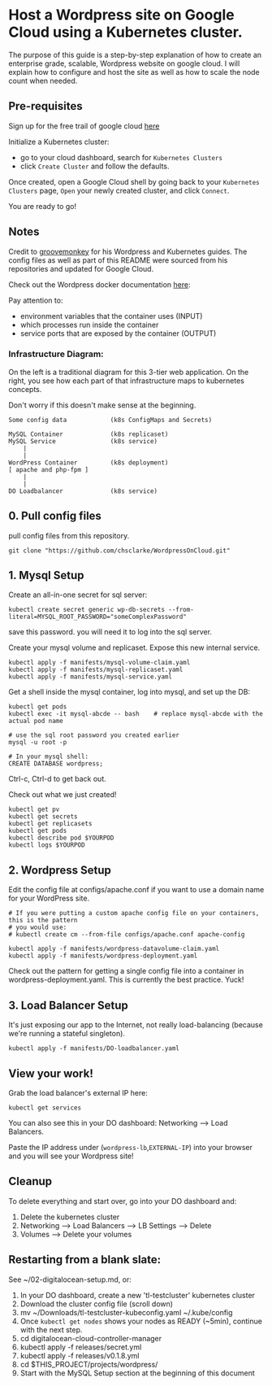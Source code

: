 # Host a Wordpress site on Google Cloud using a Kubernetes cluster.
The purpose of this guide is a step-by-step explanation of how to create an enterprise grade, scalable, Wordpress website on google cloud. I will explain how to configure and host the site as well as how to scale the node count when needed.

## Pre-requisites
Sign up for the free trail of google cloud [here](https://cloud.google.com/free/)

Initialize a Kubernetes cluster:
* go to your cloud dashboard, search for `Kubernetes Clusters`
* click `Create Cluster` and follow the defaults.

Once created, open a Google Cloud shell by going back to your  `Kubernetes Clusters` page, `Open` your newly created cluster, and click `Connect`.

You are ready to go!

## Notes
Credit to [groovemonkey](https://github.com/groovemonkey) for his Wordpress and Kubernetes guides. The config files as well as part of this README were sourced from his repositories and updated for Google Cloud.

Check out the Wordpress docker documentation [here](https://hub.docker.com/_/wordpress/):

Pay attention to:
- environment variables that the container uses (INPUT)
- which processes run inside the container
- service ports that are exposed by the container (OUTPUT)


### Infrastructure Diagram:
On the left is a traditional diagram for this 3-tier web application. On the right, you see how each part of that infrastructure maps to kubernetes concepts.

Don't worry if this doesn't make sense at the beginning.

    Some config data            (k8s ConfigMaps and Secrets)

    MySQL Container             (k8s replicaset)
    MySQL Service               (k8s service)
        |
        |
    WordPress Container         (k8s deployment)
    [ apache and php-fpm ]
        |
        |
    DO Loadbalancer             (k8s service)

## 0. Pull config files
pull config files from this repository.

    git clone "https://github.com/chsclarke/WordpressOnCloud.git"

## 1. Mysql Setup


Create an all-in-one secret for sql server:

    kubectl create secret generic wp-db-secrets --from-literal=MYSQL_ROOT_PASSWORD="someComplexPassword"

save this password. you will need it to log into the sql server.

Create your mysql volume and replicaset. Expose this new internal service.

    kubectl apply -f manifests/mysql-volume-claim.yaml
    kubectl apply -f manifests/mysql-replicaset.yaml
    kubectl apply -f manifests/mysql-service.yaml


Get a shell inside the mysql container, log into mysql, and set up the DB:

    kubectl get pods
    kubectl exec -it mysql-abcde -- bash    # replace mysql-abcde with the actual pod name

    # use the sql root password you created earlier
    mysql -u root -p

    # In your mysql shell:
    CREATE DATABASE wordpress;

Ctrl-c, Ctrl-d to get back out.


Check out what we just created!

    kubectl get pv
    kubectl get secrets
    kubectl get replicasets
    kubectl get pods
    kubectl describe pod $YOURPOD
    kubectl logs $YOURPOD


## 2. Wordpress Setup

Edit the config file at configs/apache.conf if you want to use a domain name for your WordPress site.

    # If you were putting a custom apache config file on your containers, this is the pattern
    # you would use:
    # kubectl create cm --from-file configs/apache.conf apache-config

    kubectl apply -f manifests/wordpress-datavolume-claim.yaml
    kubectl apply -f manifests/wordpress-deployment.yaml

Check out the pattern for getting a single config file into a container in wordpress-deployment.yaml. This is currently the best practice. Yuck!


## 3. Load Balancer Setup
It's just exposing our app to the Internet, not really load-balancing (because we're running a stateful singleton).

    kubectl apply -f manifests/DO-loadbalancer.yaml


## View your work!
Grab the load balancer's external IP here:

    kubectl get services

You can also see this in your DO dashboard: Networking --> Load Balancers.

Paste the IP address under (`wordpress-lb`,`EXTERNAL-IP`) into your browser and you will see your Wordpress site!

## Cleanup
To delete everything and start over, go into your DO dashboard and:

1. Delete the kubernetes cluster
1. Networking --> Load Balancers --> LB Settings --> Delete
1. Volumes --> Delete your volumes


## Restarting from a blank slate:
See ~/02-digitalocean-setup.md, or:

1. In your DO dashboard, create a new 'tl-testcluster' kubernetes cluster
1. Download the cluster config file (scroll down)
1. mv ~/Downloads/tl-testcluster-kubeconfig.yaml ~/.kube/config
1. Once `kubectl get nodes` shows your nodes as READY (~5min), continue with the next step.
1. cd digitalocean-cloud-controller-manager
1. kubectl apply -f releases/secret.yml
1. kubectl apply -f releases/v0.1.8.yml
1. cd $THIS_PROJECT/projects/wordpress/
1. Start with the MySQL Setup section at the beginning of this document
